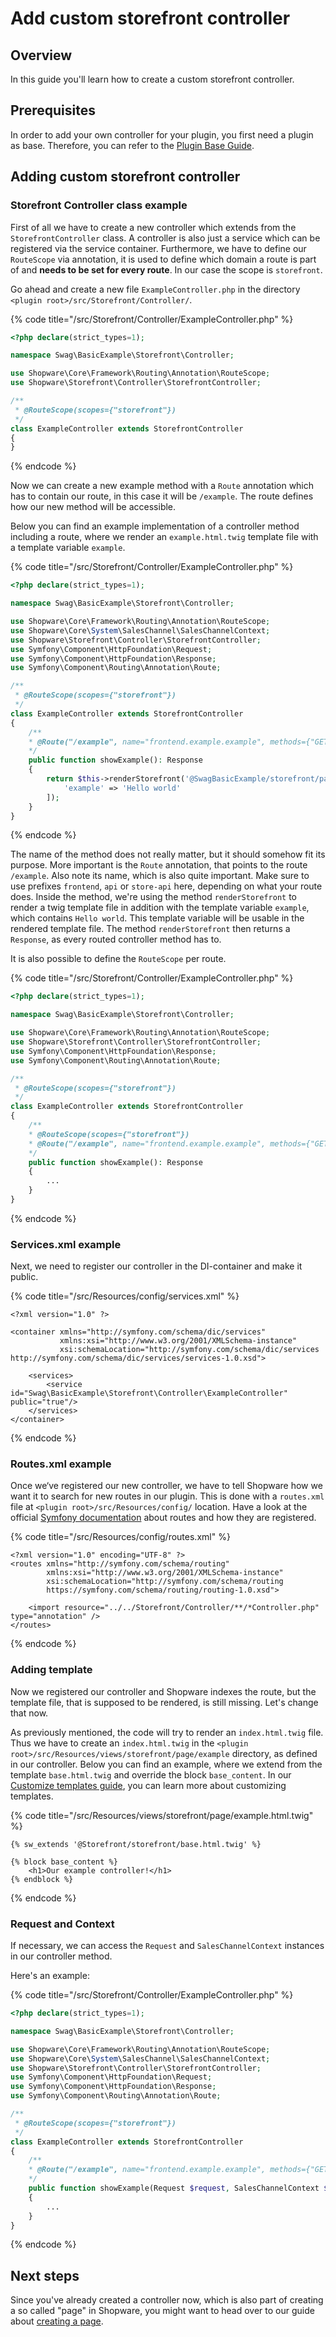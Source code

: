# Add custom storefront controller

## Overview

In this guide you'll learn how to create a custom storefront controller.

## Prerequisites

In order to add your own controller for your plugin, you first need a plugin as base.
Therefore, you can refer to the [Plugin Base Guide](../plugin-base-guide.md).

## Adding custom storefront controller

### Storefront Controller class example

First of all we have to create a new controller which extends from the `StorefrontController` class.
A controller is also just a service which can be registered via the service container.
Furthermore, we have to define our `RouteScope` via annotation, it is used to define which domain a route is part of and **needs to be set for every route**.
In our case the scope is `storefront`.

Go ahead and create a new file `ExampleController.php` in the directory `<plugin root>/src/Storefront/Controller/`.

{% code title="<plugin root>/src/Storefront/Controller/ExampleController.php" %}
```php
<?php declare(strict_types=1);

namespace Swag\BasicExample\Storefront\Controller;

use Shopware\Core\Framework\Routing\Annotation\RouteScope;
use Shopware\Storefront\Controller\StorefrontController;

/**
 * @RouteScope(scopes={"storefront"})
 */
class ExampleController extends StorefrontController
{
}
```
{% endcode %}

Now we can create a new example method with a `Route` annotation which has to contain our route, in this case it will be `/example`.
The route defines how our new method will be accessible.

Below you can find an example implementation of a controller method including a route, where we render an `example.html.twig` template file with a template variable `example`.

{% code title="<plugin root>/src/Storefront/Controller/ExampleController.php" %}
```php
<?php declare(strict_types=1);

namespace Swag\BasicExample\Storefront\Controller;

use Shopware\Core\Framework\Routing\Annotation\RouteScope;
use Shopware\Core\System\SalesChannel\SalesChannelContext;
use Shopware\Storefront\Controller\StorefrontController;
use Symfony\Component\HttpFoundation\Request;
use Symfony\Component\HttpFoundation\Response;
use Symfony\Component\Routing\Annotation\Route;

/**
 * @RouteScope(scopes={"storefront"})
 */
class ExampleController extends StorefrontController
{
    /**
    * @Route("/example", name="frontend.example.example", methods={"GET"})
    */
    public function showExample(): Response
    {
        return $this->renderStorefront('@SwagBasicExample/storefront/page/example/index.html.twig', [
            'example' => 'Hello world'
        ]);
    }
}
```
{% endcode %}

The name of the method does not really matter, but it should somehow fit its purpose.
More important is the `Route` annotation, that points to the route `/example`.
Also note its name, which is also quite important. Make sure to use prefixes `frontend`, `api` or `store-api` here, depending
on what your route does.
Inside the method, we're using the method `renderStorefront` to render a twig template file in addition with
the template variable `example`, which contains `Hello world`. This template variable will be usable in the rendered
template file.
The method `renderStorefront` then returns a `Response`, as every routed controller method has to.

It is also possible to define the `RouteScope` per route.

{% code title="<plugin root>/src/Storefront/Controller/ExampleController.php" %}
```php
<?php declare(strict_types=1);

namespace Swag\BasicExample\Storefront\Controller;

use Shopware\Core\Framework\Routing\Annotation\RouteScope;
use Shopware\Storefront\Controller\StorefrontController;
use Symfony\Component\HttpFoundation\Response;
use Symfony\Component\Routing\Annotation\Route;

/**
 * @RouteScope(scopes={"storefront"})
 */
class ExampleController extends StorefrontController
{
    /**
    * @RouteScope(scopes={"storefront"})
    * @Route("/example", name="frontend.example.example", methods={"GET"})
    */
    public function showExample(): Response
    {
        ...
    }
}
```
{% endcode %}

### Services.xml example

Next, we need to register our controller in the DI-container and make it public.

{% code title="<plugin root>/src/Resources/config/services.xml" %}
```markup
<?xml version="1.0" ?>

<container xmlns="http://symfony.com/schema/dic/services" 
           xmlns:xsi="http://www.w3.org/2001/XMLSchema-instance"
           xsi:schemaLocation="http://symfony.com/schema/dic/services http://symfony.com/schema/dic/services/services-1.0.xsd">

    <services>
        <service id="Swag\BasicExample\Storefront\Controller\ExampleController" public="true"/>
    </services>
</container>
```
{% endcode %}

### Routes.xml example

Once we‘ve registered our new controller, we have to tell Shopware how we want it to search for new routes in our plugin.
This is done with a `routes.xml` file at `<plugin root>/src/Resources/config/` location.
Have a look at the official [Symfony documentation](https://symfony.com/doc/current/routing.html) about routes and how they are registered.

{% code title="<plugin root>/src/Resources/config/routes.xml" %}
```markup
<?xml version="1.0" encoding="UTF-8" ?>
<routes xmlns="http://symfony.com/schema/routing"
        xmlns:xsi="http://www.w3.org/2001/XMLSchema-instance"
        xsi:schemaLocation="http://symfony.com/schema/routing
        https://symfony.com/schema/routing/routing-1.0.xsd">

    <import resource="../../Storefront/Controller/**/*Controller.php" type="annotation" />
</routes>
```
{% endcode %}

### Adding template

Now we registered our controller and Shopware indexes the route, but the template file, that is supposed to be rendered, is still missing.
Let's change that now.

As previously mentioned, the code will try to render an `index.html.twig` file.
Thus we have to create an `index.html.twig` in the `<plugin root>/src/Resources/views/storefront/page/example` directory, as defined in our controller.
Below you can find an example, where we extend from the template `base.html.twig` and override the block `base_content`.
In our [Customize templates guide](./customize-templates.md), you can learn more about customizing templates.

{% code title="<plugin root>/src/Resources/views/storefront/page/example.html.twig" %}
```twig
{% sw_extends '@Storefront/storefront/base.html.twig' %}

{% block base_content %}
    <h1>Our example controller!</h1>
{% endblock %}
```
{% endcode %}

### Request and Context

If necessary, we can access the `Request` and `SalesChannelContext` instances in our controller method.

Here's an example:

{% code title="<plugin root>/src/Storefront/Controller/ExampleController.php" %}
```php
<?php declare(strict_types=1);

namespace Swag\BasicExample\Storefront\Controller;

use Shopware\Core\Framework\Routing\Annotation\RouteScope;
use Shopware\Core\System\SalesChannel\SalesChannelContext;
use Shopware\Storefront\Controller\StorefrontController;
use Symfony\Component\HttpFoundation\Request;
use Symfony\Component\HttpFoundation\Response;
use Symfony\Component\Routing\Annotation\Route;

/**
 * @RouteScope(scopes={"storefront"})
 */
class ExampleController extends StorefrontController
{
    /**
    * @Route("/example", name="frontend.example.example", methods={"GET"})
    */
    public function showExample(Request $request, SalesChannelContext $context): Response
    {
        ...
    }
}
```
{% endcode %}

## Next steps

Since you've already created a controller now, which is also part of creating a so called "page" in Shopware,
you might want to head over to our guide about [creating a page](add-custom-page.md).

